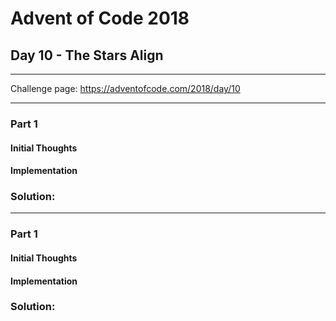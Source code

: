 # Advent of Code 2018
## Day 10 - The Stars Align
---
Challenge page: https://adventofcode.com/2018/day/10

---
### Part 1
#### Initial Thoughts
#### Implementation
### Solution:
---
### Part 1
#### Initial Thoughts
#### Implementation
### Solution:
